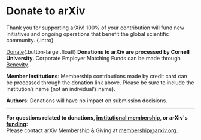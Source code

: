 Donate to arXiv
======

Thank you for supporting arXiv! 100% of your contribution will fund new initiatives and ongoing operations that benefit the global scientific community.
{.intro}

[Donate](https://securelb.imodules.com/s/1717/alumni/event.aspx?sid=1717&gid=2&pgid=22315&cid=35778&dids=276&bledit=1&sort=1){.button-large .floatl}
**Donations to arXiv are processed by Cornell University.** Corporate Employer Matching Funds can be made through [Benevity](https://causes.benevity.org/causes/840-150532082/project/3FK1YBQWRZ).

**Member Institutions**: Membership contributions made by credit card can be processed through the donation link above. Please be sure to include the institution’s name (not an individual’s name).

**Authors**: Donations will have no impact on submission decisions.

---

**For questions related to donations, [institutional membership](membership.md), or arXiv's [funding](funding.md):**  
Please contact arXiv Membership & Giving at [membership@arxiv.org](mailto:membership@arxiv.org).
